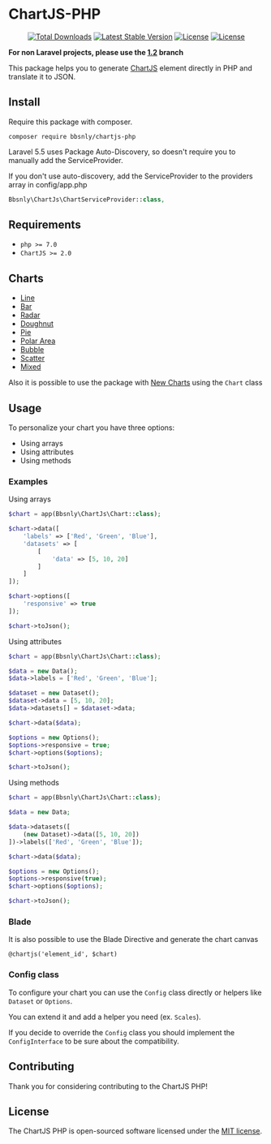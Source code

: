 # ChartJS-PHP

<p align="center">
<a href="https://packagist.org/packages/bbsnly/chartjs-php"><img src="https://poser.pugx.org/bbsnly/chartjs-php/d/total.svg" alt="Total Downloads"></a>
<a href="https://packagist.org/packages/bbsnly/chartjs-php"><img src="https://poser.pugx.org/bbsnly/chartjs-php/v/stable.svg" alt="Latest Stable Version"></a>
<a href="https://travis-ci.org/bbsnly/chartjs-php"><img src="https://travis-ci.org/bbsnly/chartjs-php.svg?branch=master" alt="License"></a>
<a href="https://packagist.org/packages/bbsnly/chartjs-php"><img src="https://poser.pugx.org/bbsnly/chartjs-php/license.svg" alt="License"></a>
</p>


**For non Laravel projects, please use the [1.2](https://github.com/bbsnly/chartjs-php/tree/1.2) branch**

This package helps you to generate [ChartJS](http://www.chartjs.org/ "ChartJS") element directly in PHP and translate it to JSON.

## Install
Require this package with composer.
```shell
composer require bbsnly/chartjs-php
```

Laravel 5.5 uses Package Auto-Discovery, so doesn't require you to manually add the ServiceProvider.

If you don't use auto-discovery, add the ServiceProvider to the providers array in config/app.php
```php
Bbsnly\ChartJs\ChartServiceProvider::class,
```

## Requirements
* `php >= 7.0`
* `ChartJS >= 2.0`

## Charts
* [Line](http://www.chartjs.org/docs/latest/charts/line.html)
* [Bar](http://www.chartjs.org/docs/latest/charts/bar.html)
* [Radar](http://www.chartjs.org/docs/latest/charts/radar.html)
* [Doughnut](http://www.chartjs.org/docs/latest/charts/doughnut.html)
* [Pie](http://www.chartjs.org/docs/latest/charts/doughnut.html)
* [Polar Area](http://www.chartjs.org/docs/latest/charts/polar.html)
* [Bubble](http://www.chartjs.org/docs/latest/charts/bubble.html)
* [Scatter](http://www.chartjs.org/docs/latest/charts/scatter.html)
* [Mixed](http://www.chartjs.org/docs/latest/charts/mixed.html)

Also it is possible to use the package with [New Charts](http://www.chartjs.org/docs/latest/developers/charts.html)
using the `Chart` class

## Usage
To personalize your chart you have three options:
* Using arrays
* Using attributes
* Using methods

### Examples
Using arrays
```php
$chart = app(Bbsnly\ChartJs\Chart::class);

$chart->data([
    'labels' => ['Red', 'Green', 'Blue'],
    'datasets' => [
        [
            'data' => [5, 10, 20]
        ]
    ]
]);

$chart->options([
    'responsive' => true
]);

$chart->toJson();
```
Using attributes
```php
$chart = app(Bbsnly\ChartJs\Chart::class);

$data = new Data();
$data->labels = ['Red', 'Green', 'Blue'];

$dataset = new Dataset();
$dataset->data = [5, 10, 20];
$data->datasets[] = $dataset->data;

$chart->data($data);

$options = new Options();
$options->responsive = true;
$chart->options($options);

$chart->toJson();
```
Using methods
```php
$chart = app(Bbsnly\ChartJs\Chart::class);

$data = new Data;

$data->datasets([
    (new Dataset)->data([5, 10, 20])
])->labels(['Red', 'Green', 'Blue']);

$chart->data($data);

$options = new Options();
$options->responsive(true);
$chart->options($options);

$chart->toJson();
```

### Blade
It is also possible to use the Blade Directive and generate the chart canvas
```blade
@chartjs('element_id', $chart)
```


### Config class
To configure your chart you can use the `Config` class directly or helpers
like `Dataset` or `Options`.

You can extend it and add a helper you need (ex. `Scales`).

If you decide to override the `Config` class you should implement
the `ConfigInterface` to be sure about the compatibility.


## Contributing
Thank you for considering contributing to the ChartJS PHP!

## License
The ChartJS PHP is open-sourced software licensed under the
[MIT license](http://opensource.org/licenses/MIT).
